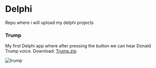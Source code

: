 # Delphi
Repo where i will upload my delphi projects

### Trump

My first Delphi app where after pressing the button we can hear Donald Trump voice. 
Download:
[Trump.zip](https://github.com/maciekzdaleka/Delphi/files/1852856/Trump.zip)

![trump](https://user-images.githubusercontent.com/8878914/37980338-c9818496-31e2-11e8-976c-fa0b4c75df77.JPG)


